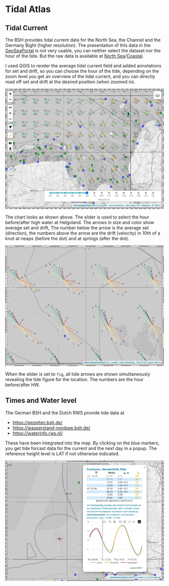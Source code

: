 # Tidal Atlas

## Tidal Current

The BSH provides tidal current data for the North Sea, the Channel and the Germany Bight (higher resolution).
The presentation of this data in the [GeoSeaPortal](https://www.geoseaportal.de/mapapps/resources/apps/gezeitenstromatlas) is not very usable, you can neither select the dataset nor the hour of the tide. But the raw data is available at [North Sea](https://gdi.bsh.de/de/feed/Tidal-currents-North-Sea.xml)/[Coastal](https://gdi.bsh.de/de/feed/Tidal-currents-German-coastal-waters-and-neighbouring-regions.xml).

I used QGIS to render the average tidal current field and added annotations for set and drift, so you can choose the hour of the tide, depending on the zoom level you get an overview of the tidal current, and you can directly read off set and drift at the desired position (when zoomed in).

![tides](img/tides.webp)

The chart looks as shown above. The slider is used to select the hour before/after high water at Helgoland. The arrows in size and color show average set and drift, The number below the arrow is the average set (direction), the numbers above the arrow are the drift (velocity) in 10th of a knot at neaps (before the dot) and at springs (after the dot).

![tides figures](img/figures.webp)

When the slider is set to `fig`, all tide arrows are shown simultaneously revealing the tide figure for the location. The numbers are the hour before/after HW.

## Times and Water level

The German BSH and the Dutch RWS provide tide data at

- <https://gezeiten.bsh.de/>
- <https://wasserstand-nordsee.bsh.de/>
- <https://waterinfo.rws.nl/>

These have been integrated into the map. By clicking on the blue markers, you get tide forcast data for the current and the next day in a popup. The reference height level is LAT if not otherwise indicated.

![tides figures](img/tide-times.webp)
